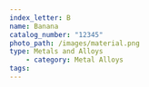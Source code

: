 ```yaml
---
index_letter: B
name: Banana
catalog_number: "12345"
photo_path: /images/material.png
type: Metals and Alloys
    - category: Metal Alloys
tags:
---
```

